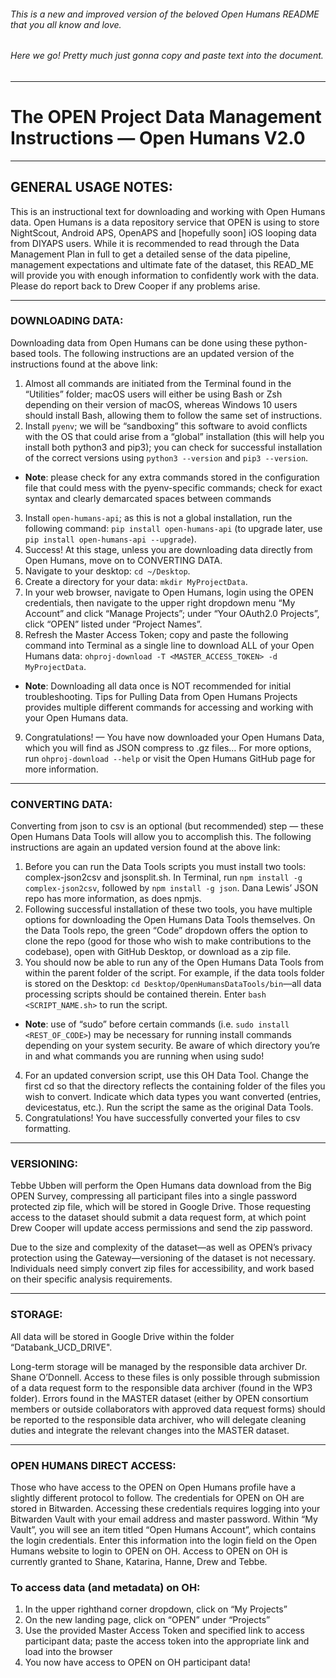 ###### This is a new and improved version of the beloved Open Humans README that you all know and love.

###### Here we go! Pretty much just gonna copy and paste text into the document.

***

# The OPEN Project Data Management Instructions — Open Humans V2.0

***

## GENERAL USAGE NOTES:
This is an instructional text for downloading and working with Open Humans data. Open Humans is a data repository service that OPEN is using to store NightScout, Android APS, OpenAPS and [hopefully soon] iOS looping data from DIYAPS users.
While it is recommended to read through the Data Management Plan in full to get a detailed sense of the data pipeline, management expectations and ultimate fate of the dataset, this READ_ME will provide you with enough information to confidently work with the data. Please do report back to Drew Cooper if any problems arise.

***
 
### DOWNLOADING DATA:
Downloading data from Open Humans can be done using these python-based tools. The following instructions are an updated version of the instructions found at the above link:
1. Almost all commands are initiated from the Terminal found in the “Utilities” folder; macOS users will either be using Bash or Zsh depending on their version of macOS, whereas Windows 10 users should install Bash, allowing them to follow the same set of instructions.
2. Install ```pyenv```; we will be “sandboxing” this software to avoid conflicts with the OS that could arise from a “global” installation (this will help you install both python3 and pip3); you can check for successful installation of the correct versions using ```python3 --version``` and ```pip3 --version```.
* **Note**: please check for any extra commands stored in the configuration file that could mess with the pyenv-specific commands; check for exact syntax and clearly demarcated spaces between commands
3. Install ```open-humans-api```; as this is not a global installation, run the following command: ```pip install open-humans-api``` (to upgrade later, use ```pip install open-humans-api --upgrade```).
4. Success! At this stage, unless you are downloading data directly from Open Humans, move on to CONVERTING DATA.
5. Navigate to your desktop: ```cd ~/Desktop```.
6. Create a directory for your data: ```mkdir MyProjectData```.
7. In your web browser, navigate to Open Humans, login using the OPEN credentials, then navigate to the upper right dropdown menu “My Account” and click “Manage Projects”; under “Your OAuth2.0 Projects”, click “OPEN” listed under “Project Names”.
8. Refresh the Master Access Token; copy and paste the following command into Terminal as a single line to download ALL of your Open Humans data: ```ohproj-download -T <MASTER_ACCESS_TOKEN> -d MyProjectData```.
* **Note**: Downloading all data once is NOT recommended for initial troubleshooting. Tips for Pulling Data from Open Humans Projects provides multiple different commands for accessing and working with your Open Humans data.
9. Congratulations! — You have now downloaded your Open Humans Data, which you will find as JSON compress to .gz files… For more options, run ```ohproj-download --help``` or visit the Open Humans GitHub page for more information.

***
 
### CONVERTING DATA:
Converting from json to csv is an optional (but recommended) step — these Open Humans Data Tools will allow you to accomplish this. The following instructions are again an updated version found at the above link:
1. Before you can run the Data Tools scripts you must install two tools: complex-json2csv and jsonsplit.sh. In Terminal, run ```npm install -g complex-json2csv```, followed by ```npm install -g json```. Dana Lewis’ JSON repo has more information, as does npmjs.
2. Following successful installation of these two tools, you have multiple options for downloading the Open Humans Data Tools themselves. On the Data Tools repo, the green “Code” dropdown offers the option to clone the repo (good for those who wish to make contributions to the codebase), open with GitHub Desktop, or download as a zip file.
3. You should now be able to run any of the Open Humans Data Tools from within the parent folder of the script. For example, if the data tools folder is stored on the Desktop: ```cd Desktop/OpenHumansDataTools/bin```—all data processing scripts should be contained therein.
Enter ```bash <SCRIPT_NAME.sh>``` to run the script.
* **Note**: use of “sudo” before certain commands (i.e. ```sudo install <REST_OF_CODE>```) may be necessary for running install commands depending on your system security. Be aware of which directory you’re in and what commands you are running when using sudo!
4. For an updated conversion script, use this OH Data Tool. Change the first cd so that the directory reflects the containing folder of the files you wish to convert. Indicate which data types you want converted (entries, devicestatus, etc.). Run the script the same as the original Data Tools.
5. Congratulations! You have successfully converted your files to csv formatting.

***

### VERSIONING:
Tebbe Ubben will perform the Open Humans data download from the Big OPEN Survey, compressing all participant files into a single password protected zip file, which will be stored in Google Drive. Those requesting access to the dataset should submit a data request form, at which point Drew Cooper will update access permissions and send the zip password.
 
Due to the size and complexity of the dataset—as well as OPEN’s privacy protection using the Gateway—versioning of the dataset is not necessary. Individuals need simply convert zip files for accessibility, and work based on their specific analysis requirements.

***

### STORAGE:
All data will be stored in Google Drive within the folder “Databank_UCD_DRIVE".
 
Long-term storage will be managed by the responsible data archiver Dr. Shane O’Donnell. Access to these files is only possible through submission of a data request form to the responsible data archiver (found in the WP3 folder). Errors found in the MASTER dataset (either by OPEN consortium members or outside collaborators with approved data request forms) should be reported to the responsible data archiver, who will delegate cleaning duties and integrate the relevant changes into the MASTER dataset.

***

### OPEN HUMANS DIRECT ACCESS:
Those who have access to the OPEN on Open Humans profile have a slightly different protocol to follow. The credentials for OPEN on OH are stored in Bitwarden. Accessing these credentials requires logging into your Bitwarden Vault with your email address and master password. Within “My Vault”, you will see an item titled “Open Humans Account”, which contains the login credentials. Enter this information into the login field on the Open Humans website to login to OPEN on OH. Access to OPEN on OH is currently granted to Shane, Katarina, Hanne, Drew and Tebbe.
 
### To access data (and metadata) on OH:
1. In the upper righthand corner dropdown, click on “My Projects”
2. On the new landing page, click on “OPEN” under “Projects”
3. Use the provided Master Access Token and specified link to access participant data; paste the access token into the appropriate link and load into the browser
4. You now have access to OPEN on OH participant data!
